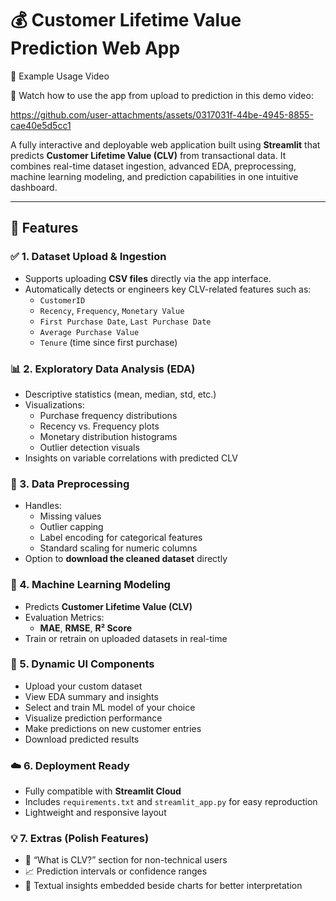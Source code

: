 # 💰 Customer Lifetime Value Prediction Web App

🔗 Example Usage Video

🎥 Watch how to use the app from upload to prediction in this demo video:

https://github.com/user-attachments/assets/0317031f-44be-4945-8855-cae40e5d5cc1


A fully interactive and deployable web application built using **Streamlit** that predicts **Customer Lifetime Value (CLV)** from transactional data. It combines real-time dataset ingestion, advanced EDA, preprocessing, machine learning modeling, and prediction capabilities in one intuitive dashboard. 

---

## 🚀 Features

### ✅ 1. Dataset Upload & Ingestion
- Supports uploading **CSV files** directly via the app interface.
- Automatically detects or engineers key CLV-related features such as:
  - `CustomerID`
  - `Recency`, `Frequency`, `Monetary Value`
  - `First Purchase Date`, `Last Purchase Date`
  - `Average Purchase Value`
  - `Tenure` (time since first purchase)

### 📊 2. Exploratory Data Analysis (EDA)
- Descriptive statistics (mean, median, std, etc.)
- Visualizations:
  - Purchase frequency distributions
  - Recency vs. Frequency plots
  - Monetary distribution histograms
  - Outlier detection visuals
- Insights on variable correlations with predicted CLV

### 🧹 3. Data Preprocessing
- Handles:
  - Missing values
  - Outlier capping
  - Label encoding for categorical features
  - Standard scaling for numeric columns
- Option to **download the cleaned dataset** directly

### 🤖 4. Machine Learning Modeling
- Predicts **Customer Lifetime Value (CLV)** 
- Evaluation Metrics:
  - **MAE**, **RMSE**, **R² Score**
- Train or retrain on uploaded datasets in real-time

### 🧩 5. Dynamic UI Components
- Upload your custom dataset
- View EDA summary and insights
- Select and train ML model of your choice
- Visualize prediction performance
- Make predictions on new customer entries
- Download predicted results

### ☁️ 6. Deployment Ready
- Fully compatible with **Streamlit Cloud**
- Includes `requirements.txt` and `streamlit_app.py` for easy reproduction
- Lightweight and responsive layout

### 💡 7. Extras (Polish Features)
- 📘 “What is CLV?” section for non-technical users
- 📈 Prediction intervals or confidence ranges
- 📝 Textual insights embedded beside charts for better interpretation
